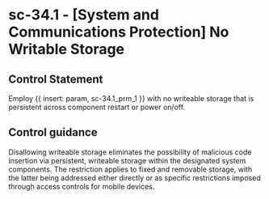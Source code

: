 # sc-34.1 - \[System and Communications Protection\] No Writable Storage

## Control Statement

Employ {{ insert: param, sc-34.1_prm_1 }} with no writeable storage that is persistent across component restart or power on/off.

## Control guidance

Disallowing writeable storage eliminates the possibility of malicious code insertion via persistent, writeable storage within the designated system components. The restriction applies to fixed and removable storage, with the latter being addressed either directly or as specific restrictions imposed through access controls for mobile devices.
